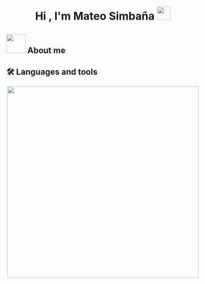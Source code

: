 <h1 align="center">Hi , I'm Mateo Simbaña <img src="https://media.giphy.com/media/hvRJCLFzcasrR4ia7z/giphy.gif" width="35"></h1>

## <picture><img src = "https://github.com/7oSkaaa/7oSkaaa/blob/main/Images/about_me.gif?raw=true" width = 50px></picture> About me

## 🛠️ Languages and tools
<p align="center">
<img width="500px"  src="https://skillicons.dev/icons?i=java,postgres,git,vscode=10"  />
</p>
